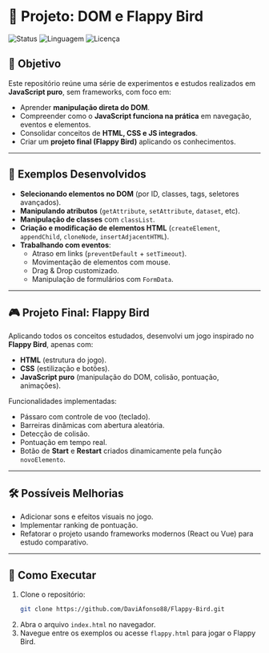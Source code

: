 # 📌 Projeto: DOM e Flappy Bird

![Status](https://img.shields.io/badge/status-em%20desenvolvimento-yellow)
![Linguagem](https://img.shields.io/badge/javascript-ES6-yellow)
![Licença](https://img.shields.io/badge/licença-MIT-green)

## 🎯 Objetivo
Este repositório reúne uma série de experimentos e estudos realizados em **JavaScript puro**, sem frameworks, com foco em:
- Aprender **manipulação direta do DOM**.  
- Compreender como o **JavaScript funciona na prática** em navegação, eventos e elementos.  
- Consolidar conceitos de **HTML, CSS e JS integrados**.  
- Criar um **projeto final (Flappy Bird)** aplicando os conhecimentos.  

---

## 🧪 Exemplos Desenvolvidos
- **Selecionando elementos no DOM** (por ID, classes, tags, seletores avançados).  
- **Manipulando atributos** (`getAttribute`, `setAttribute`, `dataset`, etc).  
- **Manipulação de classes** com `classList`.  
- **Criação e modificação de elementos HTML** (`createElement`, `appendChild`, `cloneNode`, `insertAdjacentHTML`).  
- **Trabalhando com eventos**:
  - Atraso em links (`preventDefault` + `setTimeout`).  
  - Movimentação de elementos com mouse.  
  - Drag & Drop customizado.  
  - Manipulação de formulários com `FormData`.  

---

## 🎮 Projeto Final: Flappy Bird
Aplicando todos os conceitos estudados, desenvolvi um jogo inspirado no **Flappy Bird**, apenas com:
- **HTML** (estrutura do jogo).  
- **CSS** (estilização e botões).  
- **JavaScript puro** (manipulação do DOM, colisão, pontuação, animações).  

Funcionalidades implementadas:
- Pássaro com controle de voo (teclado).  
- Barreiras dinâmicas com abertura aleatória.  
- Detecção de colisão.  
- Pontuação em tempo real.  
- Botão de **Start** e **Restart** criados dinamicamente pela função `novoElemento`.  

---

## 🛠️ Possíveis Melhorias
- Adicionar sons e efeitos visuais no jogo.
- Implementar ranking de pontuação. 
- Refatorar o projeto usando frameworks modernos (React ou Vue) para estudo comparativo. 

---

## 🚀 Como Executar
1. Clone o repositório:  
   ```bash
   git clone https://github.com/DaviAfonso88/Flappy-Bird.git
2. Abra o arquivo `index.html` no navegador.
3. Navegue entre os exemplos ou acesse `flappy.html` para jogar o Flappy Bird.
